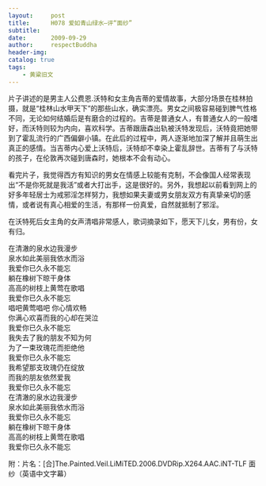 ```yaml
---
layout:     post
title:      H078 爱如青山绿水—评“面纱”
subtitle:   
date:       2009-09-29
author:     respectBuddha
header-img: 
catalog: true
tags:
    - 黄粱旧文
---
```


片子讲述的是男主人公费恩.沃特和女主角吉蒂的爱情故事，大部分场景在桂林拍摄，就是“桂林山水甲天下”的那些山水，确实漂亮。男女之间极容易碰到脾气性格不同，无论如何结婚后是有磨合的过程的。吉蒂是普通女人，有普通女人的一般嗜好，而沃特则较为内向，喜欢科学。吉蒂跟唐森出轨被沃特发现后，沃特竟把她带到了霍乱流行的广西偏僻小镇。在此后的过程中，两人逐渐地加深了解并且萌生出真正的感情。当吉蒂内心爱上沃特后，沃特却不幸染上霍乱辞世。吉蒂有了与沃特的孩子，在伦敦再次碰到唐森时，她根本不会有动心。

看完片子，我觉得西方有知识的男女在情感上较能有克制，不会像国人经常表现出“不是你死就是我活”或者大打出手，这是很好的。另外，我想起以前看到网上的好多年轻居士为戒邪淫怎样努力，我想如果夫妻或男女朋友双方有真挚亲切的感情，或者说有真心相爱的生活，有那样一份真爱，自然就抵制了邪淫。

在沃特死后女主角的女声清唱非常感人，歌词摘录如下，愿天下儿女，男有份，女有归。

在清澈的泉水边我漫步  
泉水如此美丽我依水而浴  
我爱你已久永不能忘  
躺在橡树下晾干身体  
高高的树枝上黄莺在歌唱  
我爱你已久永不能忘  
唱吧黄莺唱吧 你心情欢畅  
你满心欢喜而我的心却在哭泣  
我爱你已久永不能忘  
我失去了我的朋友不知为何  
为了一束玫瑰花而拒绝他  
我爱你已久永不能忘  
我希望那支玫瑰仍在绽放  
而我的朋友依然爱我  
我爱你已久永不能忘  
在清澈的泉水边我漫步  
泉水如此美丽我依水而浴  
我爱你已久永不能忘  
躺在橡树下晾干身体  
高高的树枝上黄莺在歌唱  
我爱你已久永不能忘  


附：片名：[合]The.Painted.Veil.LiMiTED.2006.DVDRip.X264.AAC.iNT-TLF 面纱（英语中文字幕）
